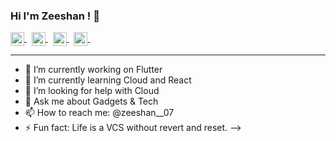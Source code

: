 ### Hi I'm Zeeshan ! 👋


<a href="https://www.linkedin.com/in/zeeshanbhati99/">
  <img align="center" alt="Linkedin" width="22px" src="https://cdn.jsdelivr.net/npm/simple-icons@v3/icons/linkedin.svg" />
</a>
&nbsp
<a href="https://github.com/zeeshanbhati">
  <img align="center" alt="Github" width="22px" src="https://cdn.jsdelivr.net/npm/simple-icons@v3/icons/github.svg" />
</a>
 &nbsp 
<a href="https://www.hackerrank.com/18ce008">
  <img align="center" alt="Hackerrank" width="22px" src="https://cdn.jsdelivr.net/npm/simple-icons@v3/icons/hackerrank.svg" />
</a>
&nbsp
<a href="https://twitter.com/zeeshan__07">
  <img align="center" alt="Twitter" width="22px" src="https://cdn.jsdelivr.net/npm/simple-icons@v3/icons/twitter.svg" />
</a>
&nbsp
<br\>

---

- 🔭 I’m currently working on Flutter
- 🌱 I’m currently learning Cloud and React
- 🤔 I’m looking for help with Cloud
- 💬 Ask me about Gadgets & Tech
- 📫 How to reach me: @zeeshan__07
- ⚡ Fun fact: Life is a VCS without revert and reset.
-->
